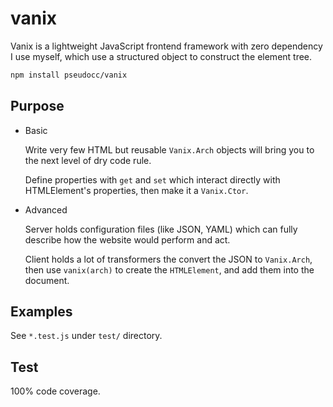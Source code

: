 # vanix

Vanix is a lightweight JavaScript frontend framework with zero dependency
I use myself, which use a structured object to construct the element tree.

```bash
npm install pseudocc/vanix
```

## Purpose

- Basic

    Write very few HTML but reusable `Vanix.Arch` objects will bring you to the
    next level of dry code rule.

    Define properties with `get` and `set` which interact directly with HTMLElement's
    properties, then make it a `Vanix.Ctor`.

- Advanced

    Server holds configuration files (like JSON, YAML) which can fully describe
    how the website would perform and act.

    Client holds a lot of transformers the convert the JSON to `Vanix.Arch`, then
    use `vanix(arch)` to create the `HTMLElement`, and add them into the document.

## Examples

See `*.test.js` under `test/` directory.

## Test

100% code coverage.
